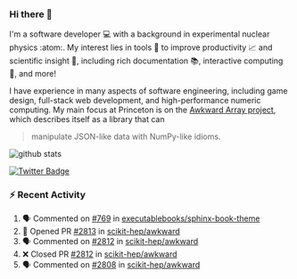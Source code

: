### Hi there 👋 

I'm a software developer 💻 with a background in experimental nuclear physics :atom:. My interest lies in tools :wrench: to improve productivity :chart_with_upwards_trend: and scientific insight :telescope:, including rich documentation 📚, interactive computing 🧮, and more! 

I have experience in many aspects of software engineering, including game design, full-stack web development, and high-performance numeric computing. My main focus at Princeton is on the [Awkward Array project](awkward-array.org/), which describes itself as a library that can 
> manipulate JSON-like data with NumPy-like idioms.

![github stats](https://github-readme-stats.vercel.app/api?username=agoose77&show_icons=true&hide_rank=true&hide_title=true&bg_color=30,e76445,904e95&text_color=efe3ec&icon_color=efe3ec)
<!--
**agoose77/agoose77** is a ✨ _special_ ✨ repository because its `README.md` (this file) appears on your GitHub profile.

Here are some ideas to get you started:

- 🔭 I’m currently working on ...
- 🌱 I’m currently learning ...
- 👯 I’m looking to collaborate on ...
- 🤔 I’m looking for help with ...
- 💬 Ask me about ...
- 📫 How to reach me: ...
- 😄 Pronouns: ...
- ⚡ Fun fact: ...
-->

[![Twitter Badge](https://img.shields.io/twitter/follow/agoose77?style=flat-square&logo=Twitter&logoColor=white&color=cornflowerblue)](https://twitter.com/agoose77)

### :zap: Recent Activity

<!--START_SECTION:activity-->
1. 🗣 Commented on [#769](https://github.com/executablebooks/sphinx-book-theme/issues/769#issuecomment-1805882366) in [executablebooks/sphinx-book-theme](https://github.com/executablebooks/sphinx-book-theme)
2. 💪 Opened PR [#2813](https://github.com/scikit-hep/awkward/pull/2813) in [scikit-hep/awkward](https://github.com/scikit-hep/awkward)
3. 🗣 Commented on [#2812](https://github.com/scikit-hep/awkward/pull/2812#issuecomment-1805510351) in [scikit-hep/awkward](https://github.com/scikit-hep/awkward)
4. ❌ Closed PR [#2812](https://github.com/scikit-hep/awkward/pull/2812) in [scikit-hep/awkward](https://github.com/scikit-hep/awkward)
5. 🗣 Commented on [#2808](https://github.com/scikit-hep/awkward/issues/2808#issuecomment-1804840107) in [scikit-hep/awkward](https://github.com/scikit-hep/awkward)
<!--END_SECTION:activity-->
